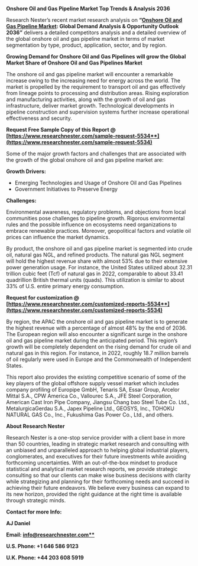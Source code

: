﻿**Onshore Oil and Gas Pipeline Market Top Trends & Analysis 2036**

Research Nester’s recent market research analysis on **“[Onshore Oil and Gas Pipeline Market](https://www.researchnester.com/reports/onshore-oil-and-gas-pipeline-market/5534): Global Demand Analysis & Opportunity Outlook 2036”** delivers a detailed competitors analysis and a detailed overview of the global onshore oil and gas pipeline market in terms of market segmentation by type, product, application, sector, and by region. 

**Growing Demand for Onshore Oil and Gas Pipelines** **will grow the Global Market Share of Onshore Oil and Gas Pipelines Market**

The onshore oil and gas pipeline market will encounter a remarkable increase owing to the increasing need for energy across the world. The market is propelled by the requirement to transport oil and gas effectively from lineage points to processing and distribution areas. Rising exploration and manufacturing activities, along with the growth of oil and gas infrastructure, deliver market growth. Technological developments in pipeline construction and supervision systems further increase operational effectiveness and security.

**Request Free Sample Copy of this Report @ [https://www.researchnester.com/sample-request-5534**](https://www.researchnester.com/sample-request-5534)**

Some of the major growth factors and challenges that are associated with the growth of the global onshore oil and gas pipeline market are:

**Growth Drivers:**

- Emerging Technologies and Usage of Onshore Oil and Gas Pipelines
- Government Initiatives to Preserve Energy

**Challenges:**

Environmental awareness, regulatory problems, and objections from local communities pose challenges to pipeline growth. Rigorous environmental rules and the possible influence on ecosystems need organizations to embrace renewable practices. Moreover, geopolitical factors and volatile oil prices can influence the market dynamics.

By product, the onshore oil and gas pipeline market is segmented into crude oil, natural gas NGL, and refined products. The natural gas NGL segment will hold the highest revenue share with almost 53% due to their extensive power generation usage. For instance, the United States utilized about 32.31 trillion cubic feet (Tcf) of natural gas in 2022, comparable to about 33.41 quadrillion British thermal units (quads). This utilization is similar to about 33% of U.S. entire primary energy consumption.

**Request for customization @ [https://www.researchnester.com/customized-reports-5534**](https://www.researchnester.com/customized-reports-5534)**

By region, the APAC the onshore oil and gas pipeline market is to generate the highest revenue with a percentage of almost 48% by the end of 2036. The European region will also encounter a significant surge in the onshore oil and gas pipeline market during the anticipated period. This region’s growth will be completely dependent on the rising demand for crude oil and natural gas in this region. For instance, in 2022, roughly 18.7 million barrels of oil regularly were used in Europe and the Commonwealth of Independent States. 

This report also provides the existing competitive scenario of some of the key players of the global offshore supply vessel market which includes company profiling of <a name="_hlk155133567"></a><a name="_hlk155176405"></a>Europipe GmbH, Tenaris SA, Essar Group, Arcelor Mittal S.A.<a name="_hlk155133605"></a>, CPW America Co., Vallourec S.A., JFE Steel Corporation, American Cast Iron Pipe Company, Jiangsu Chang bao Steel Tube Co. Ltd.<a name="_hlk155133461"></a>, MetalurgicaGerdau S.A., Japex Pipeline Ltd., GEOSYS, Inc., TOHOKU NATURAL GAS Co., Inc., Fukushima Gas Power Co., Ltd., and others.      

**About Research Nester**

Research Nester is a one-stop service provider with a client base in more than 50 countries, leading in strategic market research and consulting with an unbiased and unparalleled approach to helping global industrial players, conglomerates, and executives for their future investments while avoiding forthcoming uncertainties. With an out-of-the-box mindset to produce statistical and analytical market research reports, we provide strategic consulting so that our clients can make wise business decisions with clarity while strategizing and planning for their forthcoming needs and succeed in achieving their future endeavors. We believe every business can expand to its new horizon, provided the right guidance at the right time is available through strategic minds.

**Contact for more Info:**

**AJ Daniel**

**Email: [info@researchnester.com**](mailto:info@researchnester.com)**

**U.S. Phone: +1 646 586 9123** 

**U.K. Phone: +44 203 608 5919**
